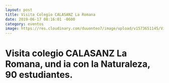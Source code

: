 ```yaml
---
layout: post
title: Visita Colegio CALASANZ La Romana
date: 2019-06-17 08:16:01 -0600
category: eventos
image: https://res.cloudinary.com/duuonteo7/image/upload/v1573651145/Visitantes/WhatsApp_Image_2019-11-08_at_11.38.24.jpg
---
```

<html>
<head>

</head>
<body>

<h1><strong>Visita colegio CALASANZ La Romana, und ia con la Naturaleza, 90 estudiantes.</strong></h1>

<p><strong><img alt="" src="https://res.cloudinary.com/duuonteo7/image/upload/v1573651159/Visitantes/WhatsApp_Image_2019-11-08_at_11.38.18.jpg" /></strong></p>

<p><strong><img alt="" src="https://res.cloudinary.com/duuonteo7/image/upload/v1573651157/Visitantes/WhatsApp_Image_2019-11-08_at_11.38.35.jpg" /></strong></p>

<p><strong><img alt="" src="https://res.cloudinary.com/duuonteo7/image/upload/v1573651155/Visitantes/WhatsApp_Image_2019-11-08_at_11.38.34.jpg" /></strong></p>

<p><strong><img alt="" src="https://res.cloudinary.com/duuonteo7/image/upload/v1573651146/Visitantes/WhatsApp_Image_2019-11-08_at_11.38.29.jpg" /><img alt="" src="https://res.cloudinary.com/duuonteo7/image/upload/v1573651142/Visitantes/WhatsApp_Image_2019-11-08_at_11.38.17.jpg" /></strong></p>


</body>
</html>
